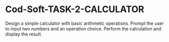 # Cod-Soft-TASK-2-CALCULATOR
Design a simple calculator with basic arithmetic operations. Prompt the user to input two numbers and an operation choice. Perform the calculation and display the result.
